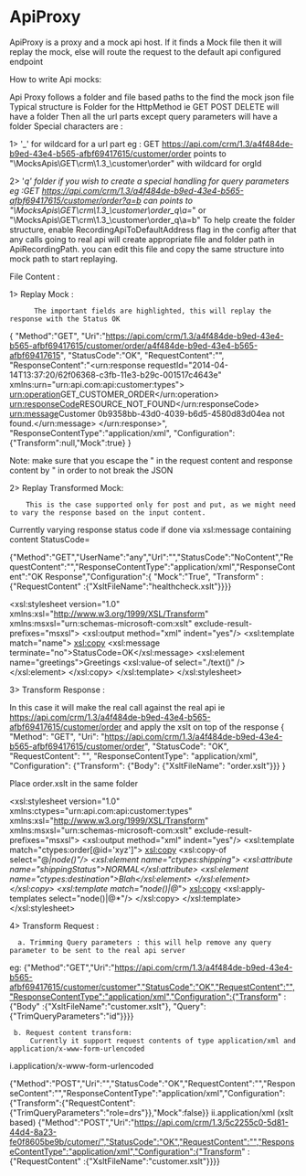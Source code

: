 # ApiProxy

ApiProxy is a proxy and a mock api host.
If it finds a Mock file then it will replay the mock, else will route the request to the default api configured endpoint

How to write Api mocks:

Api Proxy follows a folder and file based paths to the find the mock json file
Typical structure is Folder for the HttpMethod ie GET POST DELETE will have a folder
Then all the url parts except query parameters will have a folder
Special characters are :

1> '_'  for wildcard for a url part
eg : GET  https://api.com/crm/1.3/a4f484de-b9ed-43e4-b565-afbf69417615/customer/order  points to  "\MocksApis\GET\crm\1.3\_\customer\order" with wildcard for orgId 

2> '_q' folder if you wish to create a special handling for query parameters 
eg :GET  https://api.com/crm/1.3/a4f484de-b9ed-43e4-b565-afbf69417615/customer/order?a=b  can points to
            "\MocksApis\GET\crm\1.3\_\customer\order\_q\a=_"
or
            "\MocksApis\GET\crm\1.3\_\customer\order\_q\a=b"
To help create the folder structure, enable RecordingApiToDefaultAddress flag in the config after that any calls going to real api will create appropriate file and folder path in ApiRecordingPath. 
you can edit this file and copy the same structure into mock path to start replaying.
 
File Content :  

1> Replay Mock :

          The important fields are highlighted, this will replay the response with the Status OK 
{
"Method":"GET",
"Uri":"https://api.com/crm/1.3/a4f484de-b9ed-43e4-b565-afbf69417615/customer/order/a4f484de-b9ed-43e4-b565-afbf69417615",
"StatusCode":"OK",
"RequestContent":"",
"ResponseContent":"<urn:response requestId=\"2014-04-14T13:37:20/62f06368-c3fb-11e3-b29c-001517c4643e\" xmlns:urn=\"urn:api.com:api:customer:types\">
<urn:operation>GET_CUSTOMER_ORDER</urn:operation>
<urn:responseCode>RESOURCE_NOT_FOUND</urn:responseCode>
<urn:message>Customer 0b9358bb-43d0-4039-b6d5-4580d83d04ea not found.</urn:message>
</urn:response>",
"ResponseContentType":"application/xml",
"Configuration":{"Transform":null,"Mock":true}
}
 
Note: make sure that you escape the " in the request content and response content by \"  in order to not break the JSON

2> Replay Transformed Mock: 

        This is the case supported only for post and put, as we might need to vary the response based on the input content.
Currently varying response status code if done via xsl:message containing content StatusCode=<HttpStatusCode>

{"Method":"GET","UserName":"any","Url":"","StatusCode":"NoContent","RequestContent":"","ResponseContentType":"application/xml","ResponseContent":"<?xml version=\"1.0\" encoding=\"UTF-8\"?><healthcheck>OK Response</healthcheck>","Configuration":{ "Mock":"True", "Transform" : {"RequestContent" :{"XsltFileName":"healthcheck.xslt"}}}}
<?xml version="1.0" encoding="utf-8"?>
<xsl:stylesheet version="1.0" xmlns:xsl="http://www.w3.org/1999/XSL/Transform" xmlns:msxsl="urn:schemas-microsoft-com:xslt" exclude-result-prefixes="msxsl">
<xsl:output method="xml" indent="yes"/>
<xsl:template match="name">
<xsl:copy>
<xsl:message terminate="no">StatusCode=OK</xsl:message>
<xsl:element name="greetings">Greetings <xsl:value-of select="./text()" />
</xsl:element>
</xsl:copy>
</xsl:template>
</xsl:stylesheet>

3> Transform Response : 

In this case it will make the real call against the real api  ie https://api.com/crm/1.3/a4f484de-b9ed-43e4-b565-afbf69417615/customer/order
and apply the xslt on top of the response
{
"Method": "GET",
"Uri": "https://api.com/crm/1.3/a4f484de-b9ed-43e4-b565-afbf69417615/customer/order",
"StatusCode": "OK",
"RequestContent": "",
"ResponseContentType": "application/xml",
"Configuration": {"Transform": {"Body": {"XsltFileName": "order.xslt"}}}
}
 
Place order.xslt in the same folder
<?xml version="1.0" encoding="utf-8"?>
<xsl:stylesheet version="1.0" xmlns:ctypes="urn:api.com:api:customer:types"  xmlns:xsl="http://www.w3.org/1999/XSL/Transform" xmlns:msxsl="urn:schemas-microsoft-com:xslt" exclude-result-prefixes="msxsl">
    <xsl:output method="xml" indent="yes"/> 
  <xsl:template match="ctypes:order[@id='xyz']">
    <xsl:copy>
      <xsl:copy-of select="@*|node()"/>
       <xsl:element name="ctypes:shipping">
            <xsl:attribute name="shippingStatus">NORMAL</xsl:attribute>
            <xsl:element name="ctypes:destination">Blah</xsl:element>
        </xsl:element>           
    </xsl:copy>
  <xsl:template match="node()|@*">
    <xsl:copy>
      <xsl:apply-templates select="node()|@*"/>
    </xsl:copy>
  </xsl:template>
</xsl:stylesheet>

4> Transform Request :

      a. Trimming Query parameters : this will help remove any query parameter to be sent to the real api server

eg:
{"Method":"GET","Uri":"https://api.com/crm/1.3/a4f484de-b9ed-43e4-b565-afbf69417615/customer/customer","StatusCode":"OK","RequestContent":"","ResponseContentType":"application/xml","Configuration":{"Transform" : {"Body" :{"XsltFileName":"customer.xslt"}, "Query":{"TrimQueryParameters":"id"}}}}
 
     b. Request content transform:
         Currently it support request contents of type application/xml and  application/x-www-form-urlencoded
 
i.application/x-www-form-urlencoded

 
{"Method":"POST","Uri":"","StatusCode":"OK","RequestContent":"","ResponseContent":"","ResponseContentType":"application/xml","Configuration":{"Transform":{"RequestContent":{"TrimQueryParameters":"role=drs"}},"Mock":false}}
ii.application/xml (xslt based)
{"Method":"POST","Uri":"https://api.com/crm/1.3/5c2255c0-5d81-44d4-8a23-fe0f8605be9b/cutomer/","StatusCode":"OK","RequestContent":"","ResponseContentType":"application/xml","Configuration":{"Transform" : {"RequestContent" :{"XsltFileName":"customer.xslt"}}}}
 
 
